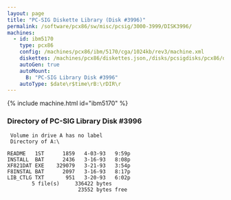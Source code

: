 ```yaml
---
layout: page
title: "PC-SIG Diskette Library (Disk #3996)"
permalink: /software/pcx86/sw/misc/pcsig/3000-3999/DISK3996/
machines:
  - id: ibm5170
    type: pcx86
    config: /machines/pcx86/ibm/5170/cga/1024kb/rev3/machine.xml
    diskettes: /machines/pcx86/diskettes.json,/disks/pcsigdisks/pcx86/diskettes.json
    autoGen: true
    autoMount:
      B: "PC-SIG Library Disk #3996"
    autoType: $date\r$time\rB:\rDIR\r
---
```


{% include machine.html id="ibm5170" %}

### Directory of PC-SIG Library Disk #3996

     Volume in drive A has no label
     Directory of A:\

    README   1ST      1859   4-03-93   9:59p
    INSTALL  BAT      2436   3-16-93   8:08p
    XF821DAT EXE    329079   3-21-93   3:54p
    F8INSTAL BAT      2097   3-16-93   8:17p
    LIB_CTLG TXT       951   3-20-93   6:02p
            5 file(s)     336422 bytes
                           23552 bytes free
